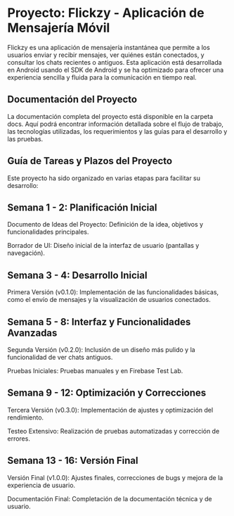 # Proyecto: Flickzy - Aplicación de Mensajería Móvil
Flickzy es una aplicación de mensajería instantánea que permite a los usuarios enviar y recibir mensajes, ver quiénes están conectados, y consultar los chats recientes o antiguos. Esta aplicación está desarrollada en Android usando el SDK de Android y se ha optimizado para ofrecer una experiencia sencilla y fluida para la comunicación en tiempo real.

## Documentación del Proyecto
La documentación completa del proyecto está disponible en la carpeta docs. Aquí podrá encontrar información detallada sobre el flujo de trabajo, las tecnologías utilizadas, los requerimientos y las guías para el desarrollo y las pruebas.

## Guía de Tareas y Plazos del Proyecto
Este proyecto ha sido organizado en varias etapas para facilitar su desarrollo:

## Semana 1 - 2: Planificación Inicial
Documento de Ideas del Proyecto: Definición de la idea, objetivos y funcionalidades principales.

Borrador de UI: Diseño inicial de la interfaz de usuario (pantallas y navegación).

## Semana 3 - 4: Desarrollo Inicial
Primera Versión (v0.1.0): Implementación de las funcionalidades básicas, como el envío de mensajes y la visualización de usuarios conectados.

## Semana 5 - 8: Interfaz y Funcionalidades Avanzadas
Segunda Versión (v0.2.0): Inclusión de un diseño más pulido y la funcionalidad de ver chats antiguos.

Pruebas Iniciales: Pruebas manuales y en Firebase Test Lab.

## Semana 9 - 12: Optimización y Correcciones
Tercera Versión (v0.3.0): Implementación de ajustes y optimización del rendimiento.

Testeo Extensivo: Realización de pruebas automatizadas y corrección de errores.

## Semana 13 - 16: Versión Final
Versión Final (v1.0.0): Ajustes finales, correcciones de bugs y mejora de la experiencia de usuario.

Documentación Final: Completación de la documentación técnica y de usuario.
